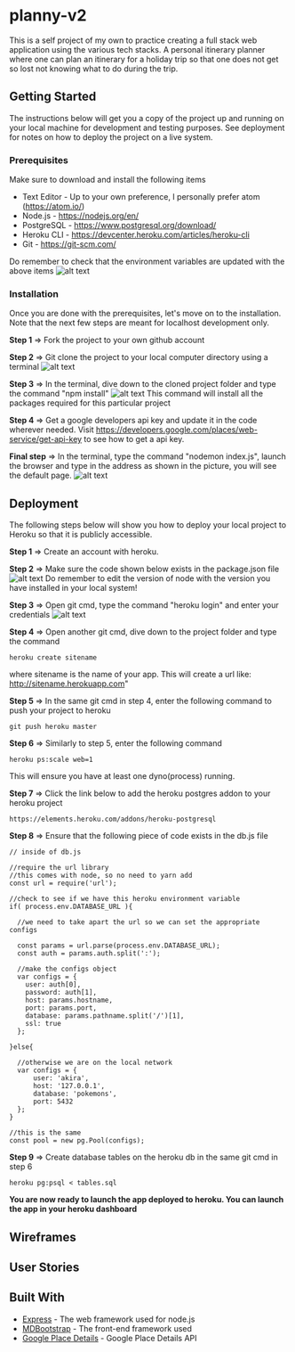# planny-v2

This is a self project of my own to practice creating a full stack web application using the various tech stacks. A personal itinerary planner where one can plan an itinerary for a holiday trip so that one does not get so lost not knowing what to do during the trip.

## Getting Started

The instructions below will get you a copy of the project up and running on your local machine for development and testing purposes. See deployment for notes on how to deploy the project on a live system.

### Prerequisites

Make sure to download and install the following items
* Text Editor - Up to your own preference, I personally prefer atom (https://atom.io/)
* Node.js - https://nodejs.org/en/
* PostgreSQL - https://www.postgresql.org/download/
* Heroku CLI - https://devcenter.heroku.com/articles/heroku-cli
* Git - https://git-scm.com/

Do remember to check that the environment variables are updated with the above items
![alt text](https://i.imgur.com/AmKg1k8.png)

### Installation

Once you are done with the prerequisites, let's move on to the installation. Note that the next few steps are meant for localhost development only.

**Step 1** => Fork the project to your own github account

**Step 2** => Git clone the project to your local computer directory using a terminal
![alt text](https://i.imgur.com/7nUYl4T.png)

**Step 3** => In the terminal, dive down to the cloned project folder and type the command "npm install"
![alt text](https://i.imgur.com/unCQuUu.png)
This command will install all the packages required for this particular project

**Step 4** => Get a google developers api key and update it in the code wherever needed. Visit https://developers.google.com/places/web-service/get-api-key to see how to get a api key.

**Final step** => In the terminal, type the command "nodemon index.js", launch the browser and type in the address as shown in the picture, you will see the default page.
![alt text](https://i.imgur.com/2gVDwtT.png)


## Deployment

The following steps below will show you how to deploy your local project to Heroku so that it is publicly accessible.

**Step 1** => Create an account with heroku.

**Step 2** => Make sure the code shown below exists in the package.json file
![alt text](https://i.imgur.com/GluENIY.png)
Do remember to edit the version of node with the version you have installed in your local system!

**Step 3** => Open git cmd, type the command "heroku login" and enter your credentials
![alt text](https://i.imgur.com/5RjmuJ7.png)

**Step 4** => Open another git cmd, dive down to the project folder and type the command
```
heroku create sitename
```
where sitename is the name of your app. This will create a url like: http://sitename.herokuapp.com"

**Step 5** => In the same git cmd in step 4, enter the following command to push your project to heroku
```
git push heroku master
```

**Step 6** => Similarly to step 5, enter the following command
```
heroku ps:scale web=1
```
This will ensure you have at least one dyno(process) running.

**Step 7** => Click the link below to add the heroku postgres addon to your heroku project
```
https://elements.heroku.com/addons/heroku-postgresql
```

**Step 8** => Ensure that the following piece of code exists in the db.js file
```
// inside of db.js

//require the url library
//this comes with node, so no need to yarn add
const url = require('url');

//check to see if we have this heroku environment variable
if( process.env.DATABASE_URL ){

  //we need to take apart the url so we can set the appropriate configs

  const params = url.parse(process.env.DATABASE_URL);
  const auth = params.auth.split(':');

  //make the configs object
  var configs = {
    user: auth[0],
    password: auth[1],
    host: params.hostname,
    port: params.port,
    database: params.pathname.split('/')[1],
    ssl: true
  };

}else{

  //otherwise we are on the local network
  var configs = {
      user: 'akira',
      host: '127.0.0.1',
      database: 'pokemons',
      port: 5432
  };
}

//this is the same
const pool = new pg.Pool(configs);
```

**Step 9** => Create database tables on the heroku db in the same git cmd in step 6
```
heroku pg:psql < tables.sql
```

**You are now ready to launch the app deployed to heroku. You can launch the app in your heroku dashboard**

## Wireframes
<!-- Include the pictures of the wireframes -->

## User Stories
<!-- Link to trello -->

## Built With

* [Express](https://expressjs.com/en/4x/api.html) - The web framework used for node.js
* [MDBootstrap](https://mdbootstrap.com/) - The front-end framework used
* [Google Place Details](https://developers.google.com/places/web-service/details) - Google Place Details API
